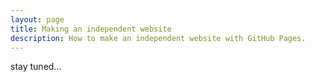```yaml
---
layout: page
title: Making an independent website
description: How to make an independent website with GitHub Pages.
---
```

stay tuned...